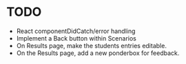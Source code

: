 TODO
====================

* React componentDidCatch/error handling
* Implement a Back button within Scenarios
* On Results page, make the students entries editable.
* On the Results page, add a new ponderbox for feedback.
